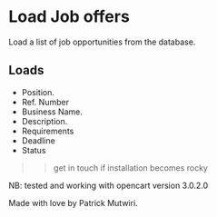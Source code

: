 # Load Job offers

Load a list of job opportunities from the database.

## Loads

- Position.
- Ref. Number
- Business Name.
- Description.
- Requirements
- Deadline
- Status

>> get in touch if installation becomes rocky

NB: tested and working with opencart version 3.0.2.0

Made with love by Patrick Mutwiri. 